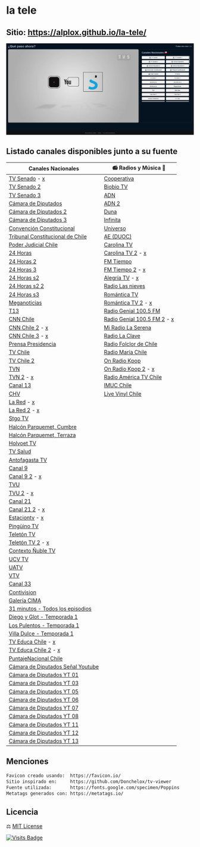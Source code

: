 # la tele
## Sitio: https://alplox.github.io/la-tele/

[![](https://raw.githubusercontent.com/Alplox/la-tele/master/preview.png)](https://alplox.github.io/la-tele/)

## Listado canales disponibles junto a su fuente
| Canales Nacionales                                                                                                                  | 📻 Radios y Música 🎵                                                                       |
|-------------------------------------------------------------------------------------------------------------------------------------|---------------------------------------------------------------------------------------------|
| [TV Senado](https://tv.senado.cl/) - [x](https://www.m3u.cl/iptv-chile.php)                                                         | [Cooperativa](http://programas.cooperativa.cl/showalairelibre/)                             |
| [TV Senado 2](https://tv.senado.cl/)                                                                                                | [Biobio TV](https://www.biobiochile.cl/biobiotv/)                                           |
| [TV Senado 3](https://www.youtube.com/channel/UC4GJ43VNn4AYfiYa0RBCHQg)                                                             | [ADN](http://tv.adnradio.cl/)                                                               |
| [Cámara de Diputados](http://www.cdtv.cl//)                                                                                         | [ADN 2](https://www.youtube.com/channel/UCczkrFICr0xEgDsk51zZojA)                           |
| [Cámara de Diputados 2](http://webtv.camara.cl/)                                                                                    | [Duna](https://www.duna.cl/tv/)                                                             |
| [Cámara de Diputados 3](http://webtv.camara.cl/)                                                                                    | [Infinita](http://www.infinita.cl/home/)                                                    |
| [Convención Constitucional](https://www.convencion.tv/)                                                                             | [Universo](https://www.universo.cl/)                                                        |
| [Tribunal Constitucional de Chile](https://www.youtube.com/channel/UCZaI-1N1oaGb-U8K2VNztjg)                                        | [AE (DUOC)](https://www.aeradio.cl/)                                                        |
| [Poder Judicial Chile](https://www.youtube.com/channel/UCo0C1-ocUG9a0Yb3iO0V-xg)                                                    | [Carolina TV](https://www.carolina.cl/tv/)                                                  |
| [24 Horas](https://www.youtube.com/channel/UCTXNz3gjAypWp3EhlIATEJQ)                                                                | [Carolina TV 2](https://www.carolina.cl/tv/) - [x](https://www.chileiptv.cl/)               |
| [24 Horas 2](https://www.24horas.cl/envivo/)                                                                                        | [FM Tiempo](https://www.fmtiempo.cl/)                                                       |
| [24 Horas 3](https://www.24horas.cl/envivo/)                                                                                        | [FM Tiempo 2](https://www.fmtiempo.cl/) - [x](https://www.chileiptv.cl/)                    |
| [24 Horas s2](https://www.24horas.cl/envivo/)                                                                                       | [Alegría TV](https://www.alegriafm.cl/) - [x](https://www.chileiptv.cl/)                    |
| [24 Horas s2 2](https://www.24horas.cl/envivo/)                                                                                     | [Radio Las nieves](https://www.rln.cl/)                                                     |
| [24 Horas s3](https://www.24horas.cl/envivo/)                                                                                       | [Romántica TV](https://www.romantica.cl/romantica-tv/)                                      |
| [Meganoticias](https://www.youtube.com/channel/UCkccyEbqhhM3uKOI6Shm-4Q)                                                            | [Romántica TV 2](https://www.romantica.cl/romantica-tv/) - [x](https://www.chileiptv.cl/)   |
| [T13](https://www.youtube.com/channel/UCsRnhjcUCR78Q3Ud6OXCTNg)                                                                     | [Radio Genial 100.5 FM](https://radiogenial.cl/)                                            |
| [CNN Chile](https://www.youtube.com/channel/UCpOAcjJNAp0Y0fhznRrXIJQ)                                                               | [Radio Genial 100.5 FM 2](https://radiogenial.cl/) - [x](https://www.m3u.cl/iptv-chile.php) |
| [CNN Chile 2](https://www.cnnchile.com/) - [x](https://www.m3u.cl/iptv-chile.php)                                                   | [Mi Radio La Serena](https://www.youtube.com/channel/UClJiriqxFwmmVIQeASJfICQ)              |
| [CNN Chile 3](https://www.cnnchile.com/) - [x](https://github.com/AINMcl/AINMcl.github.io/tree/master/Monitores)                    | [Radio La Clave](https://radiolaclave.cl/)                                                  |
| [Prensa Presidencia](https://prensa.presidencia.cl/streaming.aspx)                                                                  | [Radio Folclor de Chile](https://www.youtube.com/channel/UC0Hl8kJe8Xwv8g63Q4qefQg)          |
| [TV Chile](https://www.tvchile.cl/envivo/)                                                                                          | [Radio María Chile](https://www.youtube.com/channel/UClMwb2kCYemWyDIZ2dYttKA)               |
| [TV Chile 2](https://www.tvchile.cl/envivo/)                                                                                        | [On Radio Kpop](https://onradiochile.cl/kpop/)                                              |
| [TVN](https://www.youtube.com/channel/UCaVaCaiG6qRzDiJDuEGKOhQ)                                                                     | [On Radio Kpop 2](https://onradiochile.cl/kpop/) - [x](https://www.m3u.cl/iptv-chile.php)   |
| [TVN 2](https://www.24horas.cl/envivo/) - [x](https://www.m3u.cl/iptv-chile.php)                                                    | [Radio América TV Chile](http://www.radioamerica.cl/)                                       |
| [Canal 13](https://www.youtube.com/channel/UCd4D3LfXC_9MY2zSv_3gMgw)                                                                | [IMUC Chile](https://www.youtube.com/channel/UCIIDtZoaK9UZi4FaGMmL_hw)                      |
| [CHV](https://www.youtube.com/channel/UC8EdTmyUaFIfZvVttJ9lgIA)                                                                     | [Live Vinyl Chile](https://www.youtube.com/channel/UC8FJRxSiunppaD0sZgL7H_A)                |
| [La Red](https://www.lared.cl/senal-online) - [x](https://github.com/AINMcl/AINMcl.github.io/tree/master/Monitores)                 |                                                                                             |
| [La Red 2](https://www.lared.cl/senal-online) - [x](https://raw.githubusercontent.com/Televito/TDT-Mundo/main/IPTV)                 |                                                                                             |
| [Stgo TV](https://www.santiagotelevision.cl/)                                                                                       |                                                                                             |
| [Halcón Parquemet, Cumbre](https://halcon.parquemet.cl/index.html)                                                                  |                                                                                             |
| [Halcón Parquemet, Terraza](https://halcon.parquemet.cl/index.html)                                                                 |                                                                                             |
| [Holvoet TV](https://holvoet.cl/en-vivo/)                                                                                           |                                                                                             |
| [TV Salud](https://tvsalud.cl/)                                                                                                     |                                                                                             |
| [Antofagasta TV](https://www.antofagasta.tv/)                                                                                       |                                                                                             |
| [Canal 9](https://www.canal9.cl/en-vivo/)                                                                                           |                                                                                             |
| [Canal 9 2](https://www.canal9.cl/en-vivo/) - [x](https://www.chileiptv.cl/)                                                        |                                                                                             |
| [TVU](https://www.tvu.cl/)                                                                                                          |                                                                                             |
| [TVU 2](https://www.tvu.cl/) - [x](https://www.chileiptv.cl/)                                                                       |                                                                                             |
| [Canal 21](https://www.canal21tv.cl/wp/en-vivo/)                                                                                    |                                                                                             |
| [Canal 21 2](https://www.canal21tv.cl/wp/en-vivo/) - [x](https://www.chileiptv.cl/)                                                 |                                                                                             |
| [Estaciontv](https://www.estaciontv.cl/site/) - [x](https://www.chileiptv.cl/)                                                      |                                                                                             |
| [Pingüino TV](https://elpinguino.com/reproductor/)                                                                                  |                                                                                             |
| [Teletón TV](https://teletontv.cl/)                                                                                                 |                                                                                             |
| [Teletón TV 2](https://teletontv.cl/) - [x](https://www.chileiptv.cl/)                                                              |                                                                                             |
| [Contexto Ñuble TV](https://tv.contextonuble.cl/)                                                                                   |                                                                                             |
| [UCV TV](https://pucvmultimedios.cl/senal-online-tv.php)                                                                            |                                                                                             |
| [UATV](https://uatv.cl/uatv-en-vivo/)                                                                                               |                                                                                             |
| [VTV](http://canalvtv.cl/vtv/)                                                                                                      |                                                                                             |
| [Canal 33](http://www.canal33.cl/online.php)                                                                                        |                                                                                             |
| [Contivision](http://w.contivision.cl/cvn/envivo.php)                                                                               |                                                                                             |
| [Galería CIMA](https://www.youtube.com/channel/UC4GOcOKkEefz5NamN4WyMFg)                                                            |                                                                                             |
| [31 minutos - Todos los episodios](https://www.youtube.com/playlist?list=PLVI9tQggdGtFXgCwpjTM_d2pdH6ABeRFL)                        |                                                                                             |
| [Diego y Glot - Temporada 1](https://www.youtube.com/watch?v=J3cLcZ1QhFE&list=PLnDONcPxnlq2s8zwIuJt8_JI4Tf3amd6u)                   |                                                                                             |
| [Los Pulentos - Temporada 1](https://www.youtube.com/playlist?list=PLnDONcPxnlq2gZlH-OAXCnIeyPwMpQuUb)                              |                                                                                             |
| [Villa Dulce - Temporada 1](https://www.youtube.com/playlist?list=PLnDONcPxnlq1V8zLL54a6luAy4Wp6ldK3)                               |                                                                                             |
| [TV Educa Chile](https://www.tvn.cl/envivo/tveducachile/) - [x](https://www.m3u.cl/iptv-chile.php)                                  |                                                                                             |
| [TV Educa Chile 2](https://www.tvn.cl/envivo/tveducachile/) - [x](https://github.com/AINMcl/AINMcl.github.io/tree/master/Monitores) |                                                                                             |
| [PuntajeNacional Chile](https://www.youtube.com/channel/UCCY6xIXHmGBGZUgUYxtfKSg)                                                   |                                                                                             |
| [Cámara de Diputados Señal Youtube](https://www.youtube.com/channel/UCYd5k2TyOyOmUJNx0SH17KA)                                       |                                                                                             |
| [Cámara de Diputados YT 01](https://www.youtube.com/channel/UCcULnWuDzgQG9yF0Dv3DIgg)                                               |                                                                                             |
| [Cámara de Diputados YT 03](https://www.youtube.com/channel/UCF6KgLfQqQzekn8U1DwVs9g)                                               |                                                                                             |
| [Cámara de Diputados YT 05](https://www.youtube.com/channel/UC0QKtI8NpeMObauDylsSUDA)                                               |                                                                                             |
| [Cámara de Diputados YT 06](https://www.youtube.com/channel/UCspWzpGflwb6A8PZqWw49CQ)                                               |                                                                                             |
| [Cámara de Diputados YT 07](https://www.youtube.com/channel/UCyVjDDBZGDywVGrpGBvGEsw)                                               |                                                                                             |
| [Cámara de Diputados YT 08](https://www.youtube.com/channel/UCCtDbZzh63vgU_BWHRGsbug)                                               |                                                                                             |
| [Cámara de Diputados YT 11](https://www.youtube.com/channel/UCYPKjGKq2yLbAnmth5rFZmQ)                                               |                                                                                             |
| [Cámara de Diputados YT 12](https://www.youtube.com/channel/UCVOWFY-sgbDglBsfOap9okg)                                               |                                                                                             |
| [Cámara de Diputados YT 13](https://www.youtube.com/channel/UC33MG3YdoQ16a8a3wODh6lw)                                               |                                                                                             |
## Menciones
```
Favicon creado usando:  https://favicon.io/
Sitio inspirado en:     https://github.com/Donchelox/tv-viewer
Fuente utilizada:       https://fonts.google.com/specimen/Poppins
Metatags generados con: https://metatags.io/
```

## Licencia
⚖️ [MIT License](https://github.com/Alplox/la-tele/blob/main/LICENSE)

[![Visits Badge](https://badges.pufler.dev/visits/Alplox/la-tele)](https://badges.pufler.dev)

